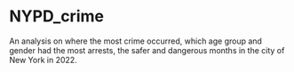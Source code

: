# NYPD_crime
An analysis on where the most crime occurred, which age group and gender had the most arrests, the safer and dangerous months in the city of New York in 2022.
